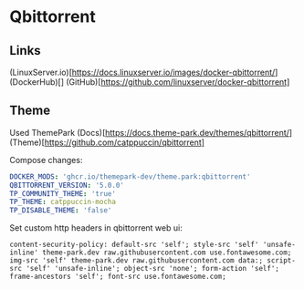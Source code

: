 # Qbittorrent

## Links

(LinuxServer.io)[https://docs.linuxserver.io/images/docker-qbittorrent/]
(DockerHub)[]
(GitHub)[https://github.com/linuxserver/docker-qbittorrent]


## Theme

Used ThemePark
(Docs)[https://docs.theme-park.dev/themes/qbittorrent/]
(Theme)[https://github.com/catppuccin/qbittorrent]

Compose changes:
```yaml
DOCKER_MODS: 'ghcr.io/themepark-dev/theme.park:qbittorrent'
QBITTORRENT_VERSION: '5.0.0'
TP_COMMUNITY_THEME: 'true'
TP_THEME: catppuccin-mocha
TP_DISABLE_THEME: 'false'
```

Set custom http headers in qbittorrent web ui:

```
content-security-policy: default-src 'self'; style-src 'self' 'unsafe-inline' theme-park.dev raw.githubusercontent.com use.fontawesome.com; img-src 'self' theme-park.dev raw.githubusercontent.com data:; script-src 'self' 'unsafe-inline'; object-src 'none'; form-action 'self'; frame-ancestors 'self'; font-src use.fontawesome.com;
```